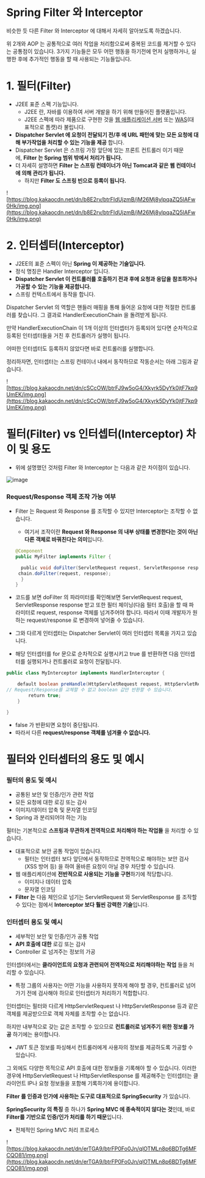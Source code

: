# **Spring Filter 와 Interceptor**

비슷한 듯 다른 Filter 와 Interceptor 에 대해서 자세히 알아보도록 하겠습니다.

위 2개와 AOP 는 공통적으로 여러 작업을 처리함으로써 중복된 코드를 제거할 수 있다는 공통점이 있습니다. 3가지 기능들은 모두 어떤 행동을 하기전에 먼저 실행하거나, 실행한 후에 추가적인 행동을 할 때 사용되는 기능들입니다.

# 1. 필터(Filter)

- J2EE 표준 스펙 기능입니다.
    - J2EE 란, 자바를 이용하여 서버 개발을 하기 위해 만들어진 플랫폼입니다.
    - J2EE 스펙에 따라 제품으로 구현한 것을 [웹 애플리케이션 서버](https://ko.wikipedia.org/wiki/%EC%9B%B9_%EC%95%A0%ED%94%8C%EB%A6%AC%EC%BC%80%EC%9D%B4%EC%85%98_%EC%84%9C%EB%B2%84) 또는 [WAS](https://ko.wikipedia.org/wiki/WAS)(대표적으로 톰캣)라 불립니다.
- **Dispatcher Servlet 에 요청이 전달되기 전/후 에 URL 패턴에 맞는 모든 요청에 대해 부가작업을 처리할 수 있는 기능을 제공** 합니다.
- Dispatcher Servlet 은 스프링 가장 앞단에 있는 프론트 컨트롤러 이기 때문에, **Filter 는 Spring 범위 밖에서 처리가 됩니다.**
- 더 자세히 설명하면 **Filter 는 스프링 컨테이너가 아닌 Tomcat과 같은 웹 컨테이너에 의해 관리가 됩니다.**
    - 하지만 **Filter 도 스프링 빈으로 등록이 됩니다.**

![https://blog.kakaocdn.net/dn/b8E2rv/btrFIdUjzmB/jM26Mj8ylpqaZQ5lAFw0Hk/img.png](https://blog.kakaocdn.net/dn/b8E2rv/btrFIdUjzmB/jM26Mj8ylpqaZQ5lAFw0Hk/img.png)

# 2. 인터셉터(Interceptor)

- J2EE의 표준 스펙이 아닌 **Spring 이 제공하는 기술입니다.**
- 정식 명칭은 Handler Interceptor 입니다.
- **Dispatcher Servlet 이 컨트롤러를 호출하기 전과 후에 요청과 응답을 참조하거나 가공할 수 있는 기능을 제공합니다.**
- 스프링 컨텍스트에서 동작을 합니다.

Dispatcher Servlet 의 역할은 핸들러 매핑을 통해 들어온 요청에 대한 적절한 컨트롤러를 찾습니다. 그 결과로 HandlerExecutionChain 을 돌려받게 됩니다.

만약 HandlerExecutionChain 이 1개 이상의 인터셉터가 등록되어 있다면 순차적으로 등록된 인터셉터들을 거친 후 컨트롤러가 실행이 됩니다.

어떠한 인터셉터도 등록하지 않았다면 바로 컨트롤러를 실행합니다.

정리하자면, 인터셉터는 스프링 컨테이너 내에서 동작하므로 작동순서는 아래 그림과 같습니다.

![https://blog.kakaocdn.net/dn/cSCcOW/btrFJ9w5oG4/Xkyrk5DyYk0jtF7kp9UmEK/img.png](https://blog.kakaocdn.net/dn/cSCcOW/btrFJ9w5oG4/Xkyrk5DyYk0jtF7kp9UmEK/img.png)

# 필터(Filter) vs 인터셉터(Interceptor) 차이 및 용도

- 위에 설명했던 것처럼 Filter 와 Interceptor 는 다음과 같은 차이점이 있습니다.
    
 ![image](https://user-images.githubusercontent.com/109019062/212006528-22323733-3e0c-475a-bfec-6ddf639b1bbc.png)   


### Request/Response 객체 조작 가능 여부

- Filter 는 Request 와 Response 를 조작할 수 있지만 Interceptor는 조작할 수 없습니다.
    - 여기서 조작이란 **Request 와 Response 의 내부 상태를 변경한다는 것이 아닌 다른 객체로 바꿔친다는 의미**입니다.
    
    ```java
    @Component
    public MyFilter implements Filter {
    
      public void doFilter(ServletRequest request, ServletResponse response, FilterChain chain) {
     chain.doFilter(request, response);
      }
    }
    ```
    
- 코드를 보면 doFilter 의 파라미터를 확인해보면 ServletRequest request, 
ServletResponse response 받고 또한 필터 체이닝(다음 필터 호출)을 할 때 파라미터로 request, response 객체를 넘겨주어야 합니다. 따라서 이때 개발자가 원하는 request/response 로 변경하여 넣어줄 수 있습니다.
- 그와 다르게 인터셉터는 Dispatcher Servlet이 여러 인터셉터 목록을 가지고 있습니다.
- 해당 인터셉터를 for 문으로 순차적으로 실행시키고 true 를 반환하면 다음 인터셉터를 실행되거나 컨트롤러로 요청이 전달됩니다.

```java
public class MyInterceptor implements HandlerInterceptor {

    default boolean preHandle(HttpServletRequest request, HttpServletResponse response, Object handler) {
// Request/Response를 교체할 수 없고 boolean 값만 반환할 수 있습니다.
        return true;
    }

}
```

- false 가 반환되면 요청이 중단됩니다.
- 따라서 다른 **request/response 객체를 넘겨줄 수 없습니다.**

# 필터와 인터셉터의 용도 및 예시

### 필터의 용도 및 예시

- 공통된 보안 및 인증/인가 관련 작업
- 모든 요청에 대한 로깅 또는 감사
- 이미지/데이터 압축 및 문자열 인코딩
- Spring 과 분리되어야 하는 기능

필터는 기본적으로 **스프링과 무관하게 전역적으로 처리해야 하는 작업들** 을 처리할 수 있습니다.

- 대표적으로 보안 공통 작업이 있습니다.
    - 필터는 인터셉터 보다 앞단에서 동작하므로 전역적으로 해야하는 보안 검사(XSS 방어 등) 을 하여 올바른 요청이 아닐 경우 차단할 수 있습니다.
- 웹 애플리케이션에 **전반적으로 사용되는 기능을 구현**하기에 적당합니다.
    - 이미지나 데이터 압축
    - 문자열 인코딩
- **Filter 는** 다음 체인으로 넘기는 ServletRequest 와 ServletResponse 를 조작할 수 있다는 점에서 **Interceptor 보다 훨씬 강력한 기술**입니다.

### 인터셉터 용도 및 예시

- 세부적인 보안 및 인증/인가 공통 작업
- **API 호출에 대한** 로깅 또는 감사
- Controller 로 넘겨주는 정보의 가공

인터셉터에서는 **클라이언트의 요청과 관련되어 전역적으로 처리해야하는 작업** 들을 처리할 수 있습니다.

- 특정 그룹의 사용자는 어떤 기능을 사용하지 못하게 해야 할 경우, 컨트롤러로 넘어가기 전에 검사해야 하므로 인터셉터가 처리하기 적합합니다.

인터셉터는 필터와 다르게 HttpServletRequest 나 HttpServletResponse 등과 같은 객체를 제공받으므로 객체 자체를 조작할 수는 없습니다.

하지만 내부적으로 갖는 값은 조작할 수 있으므로 **컨트롤러로 넘겨주기 위한 정보를 가공** 하기에는 용이합니다.

- JWT 토큰 정보를 파싱해서 컨트롤러에게 사용자의 정보를 제공하도록 가공할 수 있습니다.

그 외에도 다양한 목적으로 API 호출에 대한 정보들을 기록해야 할 수 있습니다. 이러한 경우에 HttpServletRequest 나 HttpServletResponse 를 제공해주는 인터셉터는 클라이언트 IP나 요청 정보들을 포함해 기록하기에 용이합니다.

**Filter 를 인증과 인가에 사용하는 도구로 대표적으로 SpringSecurity** 가 있습니다.

**SpringSecurity 의 특징** 중 하나가 **Spring MVC 에 종속적이지 않다는 것**인데, 바로 **Filter를 기반으로 인증/인가 처리를 하기 때문**입니다.
   
   
- 전체적인 Spring MVC 처리 프로세스

![https://blog.kakaocdn.net/dn/erTGA9/btrFP0Fo0Jn/qlOTMLn8p6BDTg6MFCQO81/img.png](https://blog.kakaocdn.net/dn/erTGA9/btrFP0Fo0Jn/qlOTMLn8p6BDTg6MFCQO81/img.png)
